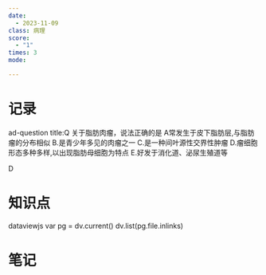 ```yaml
---
date:
  - 2023-11-09
class: 病理
score:
  - "1"
times: 3
mode:

---
```



记录
==
ad-question
title:Q
关于脂肪肉瘤，说法正确的是
A常发生于皮下脂肪层,与脂肪瘤的分布相似
B.是青少年多见的肉瘤之一
C.是一种间叶源性交界性肿瘤
D.瘤细胞形态多种多样,以出现脂肪母细胞为特点
E.好发于消化道、泌尿生殖道等



D


知识点
==
dataviewjs
var pg = dv.current()
dv.list(pg.file.inlinks)


笔记
==